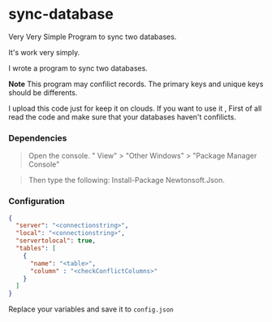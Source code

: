 # sync-database
Very Very Simple Program to sync two databases.

It's work very simply. 

I wrote a program to sync two databases.

**Note** This program may confilict records. The primary keys and unique keys should be differents.

I upload this code just for keep it on clouds. If you want to use it , First of all read the code and make sure that your databases haven't confilicts.

### Dependencies

> Open the console. " View" > "Other Windows" > "Package Manager Console"

> Then type the following: Install-Package Newtonsoft.Json.

### Configuration

```json
{
  "server": "<connectionstring>",
  "local": "<connectionstring>",
  "servertolocal": true,
  "tables": [
    {
      "name": "<table>",
      "column" : "<checkConflictColumns>"
    }
  ]
}
```

Replace your variables and save it to `config.json`
